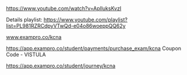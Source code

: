 https://www.youtube.com/watch?v=AplluksKvzI

Details playlist: https://www.youtube.com/playlist?list=PL981RZRCdpyVTwQd-e04o86woeppQQ62y

www.exampro.co/kcna

https://app.exampro.co/student/payments/purchase_exam/kcna
Coupon Code - VISTULA

https://app.exampro.co/student/journey/kcna